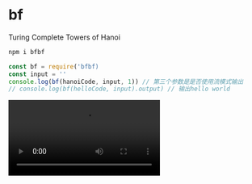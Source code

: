 # bf

Turing Complete Towers of Hanoi

```javascript
npm i bfbf
```

```javascript
const bf = require('bfbf)
const input = ''
console.log(bf(hanoiCode, input, 1)) // 第三个参数是是否使用流模式输出
// console.log(bf(helloCode, input).output) // 输出hello world
```

<video controls>
  <source src="https://github.com/kongnet/bf/raw/main/hanoi.mp4" type="video/mp4">
  Your browser does not support the video tag.
</video>
